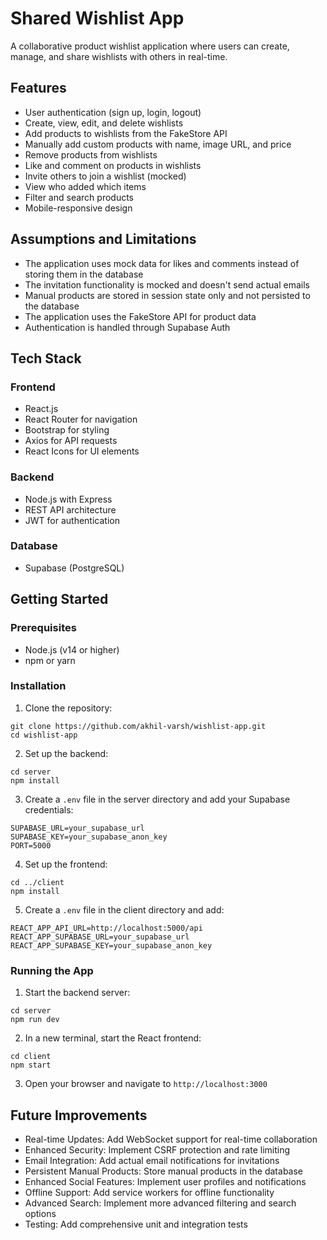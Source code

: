 # Shared Wishlist App

A collaborative product wishlist application where users can create, manage, and share wishlists with others in real-time.

## Features

- User authentication (sign up, login, logout)
- Create, view, edit, and delete wishlists
- Add products to wishlists from the FakeStore API
- Manually add custom products with name, image URL, and price
- Remove products from wishlists
- Like and comment on products in wishlists
- Invite others to join a wishlist (mocked)
- View who added which items
- Filter and search products
- Mobile-responsive design

## Assumptions and Limitations

- The application uses mock data for likes and comments instead of storing them in the database
- The invitation functionality is mocked and doesn't send actual emails
- Manual products are stored in session state only and not persisted to the database
- The application uses the FakeStore API for product data
- Authentication is handled through Supabase Auth

## Tech Stack

### Frontend
- React.js
- React Router for navigation
- Bootstrap for styling
- Axios for API requests
- React Icons for UI elements

### Backend
- Node.js with Express
- REST API architecture
- JWT for authentication

### Database
- Supabase (PostgreSQL)

## Getting Started

### Prerequisites
- Node.js (v14 or higher)
- npm or yarn

### Installation

1. Clone the repository:
```
git clone https://github.com/akhil-varsh/wishlist-app.git
cd wishlist-app
```

2. Set up the backend:
```
cd server
npm install
```

3. Create a `.env` file in the server directory and add your Supabase credentials:
```
SUPABASE_URL=your_supabase_url
SUPABASE_KEY=your_supabase_anon_key
PORT=5000
```

4. Set up the frontend:
```
cd ../client
npm install
```

5. Create a `.env` file in the client directory and add:
```
REACT_APP_API_URL=http://localhost:5000/api
REACT_APP_SUPABASE_URL=your_supabase_url
REACT_APP_SUPABASE_KEY=your_supabase_anon_key
```

### Running the App

1. Start the backend server:
```
cd server
npm run dev
```

2. In a new terminal, start the React frontend:
```
cd client
npm start
```

3. Open your browser and navigate to `http://localhost:3000`


## Future Improvements

- Real-time Updates: Add WebSocket support for real-time collaboration
- Enhanced Security: Implement CSRF protection and rate limiting
- Email Integration: Add actual email notifications for invitations
- Persistent Manual Products: Store manual products in the database
- Enhanced Social Features: Implement user profiles and notifications
- Offline Support: Add service workers for offline functionality
- Advanced Search: Implement more advanced filtering and search options
- Testing: Add comprehensive unit and integration tests

